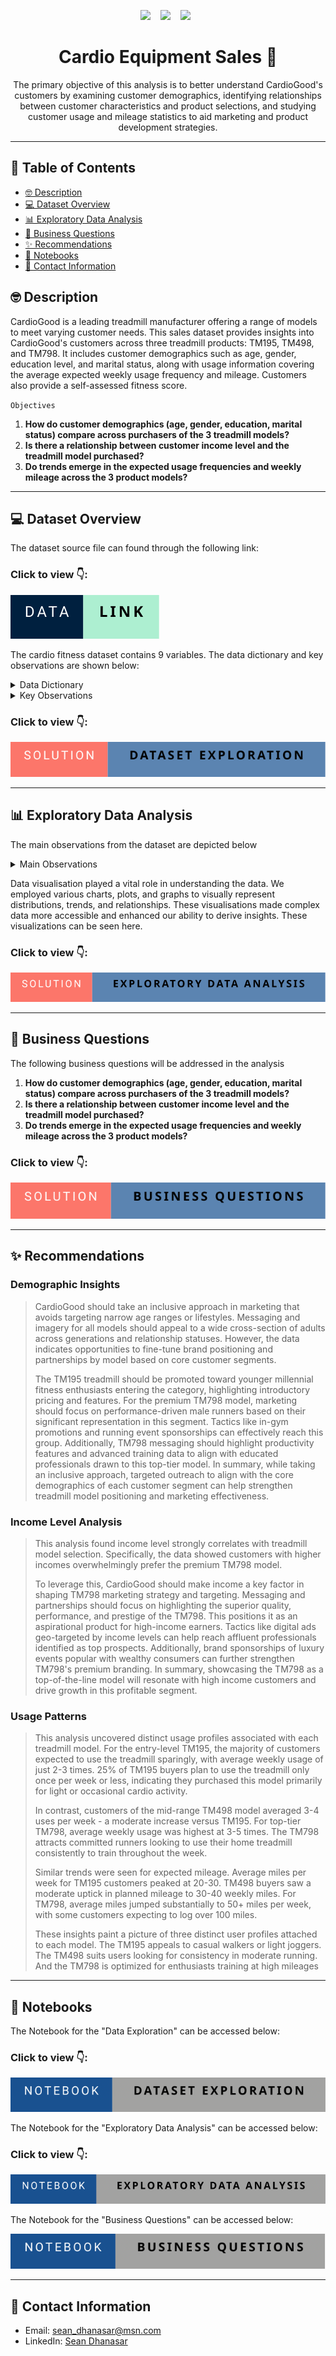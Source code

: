 <p align="center">
  <img src="https://forthebadge.com/images/badges/made-with-python.svg" />&nbsp;&nbsp;&nbsp;
  <img src="https://forthebadge.com/images/badges/made-with-markdown.svg" />&nbsp;&nbsp;&nbsp;
  <img src="https://forthebadge.com/images/badges/powered-by-oxygen.svg" />&nbsp;&nbsp;
</p>



<h1 align="center"> Cardio Equipment Sales 🏃</h1>

<p align="center">The primary objective of this analysis is to better understand CardioGood's customers by examining customer demographics, identifying relationships between customer characteristics and product selections, and studying customer usage and mileage statistics to aid marketing and product development strategies.</p>

---

## 📝 Table of Contents

- [🤓 Description](#description)
- [💻 Dataset Overview](#dataset-overview)
- [📊 Exploratory Data Analysis](#exploratory-data-analysis)
- [🚀 Business Questions](#business-questions)
- [✨ Recommendations](#recommendations)
- [📗 Notebooks](#notebooks)
- [📧 Contact Information](#contact-information)

## 🤓 Description <a name = "description"></a>

CardioGood is a leading treadmill manufacturer offering a range of models to meet varying customer needs. This sales dataset provides insights into CardioGood's customers across three treadmill products: TM195, TM498, and TM798. It includes customer demographics such as age, gender, education level, and marital status, along with usage information covering the average expected weekly usage frequency and mileage. Customers also provide a self-assessed fitness score.

`Objectives`

1. **How do customer demographics (age, gender, education, marital status) compare across purchasers of the 3 treadmill models?**
2. **Is there a relationship between customer income level and the treadmill model purchased?**
3. **Do trends emerge in the expected usage frequencies and weekly mileage across the 3 product models?**
----


## 💻 Dataset Overview <a name = "dataset-overview"></a>

The dataset source file can found through the following link:
### Click to view 👇:

[![Data_link](https://github.com/seandhan/image_database/blob/main/Data-LINK-.svg)](https://github.com/seandhan/Cardio-Equipment-Sales/blob/main/CardioEqptSales.csv)

The cardio fitness dataset contains 9 variables. The data dictionary and key observations are shown below:

<details>
<summary>Data Dictionary</summary>
<br>
  
1. **Product** - the model no. of the treadmill
2. **Age** - in no of years, of the customer
3. **Gender** - of the customer
4. **Education** - in no. of years, of the customer
5. **Marital Status** - of the customer
6. **Usage** - Avg. # times the customer wants to use the treadmill every week
7. **Fitness** - Self rated fitness score of the customer (5 - very fit, 1 - very unfit)
8. **Income** - of the customer
9. **Miles** - expected to run

</details>


<details>
<summary>Key Observations</summary>
<br>

- The dataset is well-structured with 180 rows and 9 columns, including categorical and numerical variables.
- All columns have complete data with no missing values.

</details>


### Click to view 👇:

[![Data Exploration](https://github.com/seandhan/image_database/blob/main/Solution-Dataset%20Exploration-.svg)](https://github.com/seandhan/Cardio-Equipment-Sales/blob/main/Data%20Exploration/Readme.md)



----

## 📊 Exploratory Data Analysis <a name = "exploratory-data-analysis"></a>

The main observations from the dataset are depicted below

<details>
<summary>Main Observations</summary>
<br>

Product Preferences:
* The "TM195" treadmill is the most popular choice among customers, followed by TM498 and TM798.
* Male customers are more frequent purchasers than females, and those in partnered relationships show a higher buying frequency.

Income and Demographics:
* Older customers tend to have higher incomes.
* Higher education is strongly correlated with higher incomes, indicating greater earning potential.
* Gender differences: Male customers generally earn more income than female customers.

Usage Patterns:
* Customers planning to use treadmills more frequently tend to rate themselves as fitter.
* The TM798 model is preferred by fitness enthusiasts, while the TM195 is chosen by those planning lighter usage.
* Partnered customers plan to use their treadmills more often than single customers.

Correlations:
* Several meaningful correlations exist, such as a positive relationship between age and income and positive correlations between education, income, fitness, usage, and miles with the TM798 model.
* Male customers have a preference for the TM798 model.

Product Sales and Gender:
* Male customers are more likely to purchase the TM798 model than females.
* The TM195 model is equally distributed among male and female customers.

Product Preferences by Gender:
* Female customers who buy the TM798 model expect to run more miles on average compared to male customers

</details>

Data visualisation played a vital role in understanding the data. We employed various charts, plots, and graphs to visually represent distributions, trends, and relationships. These visualisations made complex data more accessible and enhanced our ability to derive insights. These visualizations can be seen here.

### Click to view 👇:

[![Exploratory Data Analysis](https://github.com/seandhan/image_database/blob/main/Solution-Exploratory%20Data%20Analysis-.svg)](https://github.com/seandhan/Cardio-Equipment-Sales/blob/main/Exploratory%20Data%20Analysis/Readme.md)


----

## 🚀 Business Questions <a name = "business-questions"></a>

The following business questions will be addressed in the analysis

1. **How do customer demographics (age, gender, education, marital status) compare across purchasers of the 3 treadmill models?**
2. **Is there a relationship between customer income level and the treadmill model purchased?**
3. **Do trends emerge in the expected usage frequencies and weekly mileage across the 3 product models?**

### Click to view 👇:

[![Solution-Business Questions](https://github.com/seandhan/image_database/blob/main/Solution-Business%20Questions-.svg)](https://github.com/seandhan/Cardio-Equipment-Sales/blob/main/Business%20Questions/Readme.md)

----

## ✨ Recommendations <a name = "recommendations"></a>

### Demographic Insights

>CardioGood should take an inclusive approach in marketing that avoids targeting narrow age ranges or lifestyles. Messaging and imagery for all models should appeal to a wide cross-section of adults across generations and relationship statuses. However, the data indicates opportunities to fine-tune brand positioning and partnerships by model based on core customer segments.
>
>The TM195 treadmill should be promoted toward younger millennial fitness enthusiasts entering the category, highlighting introductory pricing and features. For the premium TM798 model, marketing should focus on performance-driven male runners based on their significant representation in this segment. Tactics like in-gym promotions and running event sponsorships can effectively reach this group. Additionally, TM798 messaging should highlight productivity features and advanced training data to align with educated professionals drawn to this top-tier model. In summary, while taking an inclusive approach, targeted outreach to align with the core demographics of each customer segment can help strengthen treadmill model positioning and marketing effectiveness.


### Income Level Analysis

>This analysis found income level strongly correlates with treadmill model selection. Specifically, the data showed customers with higher incomes overwhelmingly prefer the premium TM798 model.
>
>To leverage this, CardioGood should make income a key factor in shaping TM798 marketing strategy and targeting. Messaging and partnerships should focus on highlighting the superior quality, performance, and prestige of the TM798. This positions it as an aspirational product for high-income earners. Tactics like digital ads geo-targeted by income levels can help reach affluent professionals identified as top prospects. Additionally, brand sponsorships of luxury events popular with wealthy consumers can further strengthen TM798's premium branding. In summary, showcasing the TM798 as a top-of-the-line model will resonate with high income customers and drive growth in this profitable segment.


### Usage Patterns

>This analysis uncovered distinct usage profiles associated with each treadmill model. For the entry-level TM195, the majority of customers expected to use the treadmill sparingly, with average weekly usage of just 2-3 times. 25% of TM195 buyers plan to use the treadmill only once per week or less, indicating they purchased this model primarily for light or occasional cardio activity.
>
>In contrast, customers of the mid-range TM498 model averaged 3-4 uses per week - a moderate increase versus TM195. For top-tier TM798, average weekly usage was highest at 3-5 times. The TM798 attracts committed runners looking to use their home treadmill consistently to train throughout the week.
>
>Similar trends were seen for expected mileage. Average miles per week for TM195 customers peaked at 20-30. TM498 buyers saw a moderate uptick in planned mileage to 30-40 weekly miles. For TM798, average miles jumped substantially to 50+ miles per week, with some customers expecting to log over 100 miles.
>
>These insights paint a picture of three distinct user profiles attached to each model. The TM195 appeals to casual walkers or light joggers. The TM498 suits users looking for consistency in moderate running. And the TM798 is optimized for enthusiasts training at high mileages
---


## 📗 Notebooks <a name = "notebooks"></a>

The Notebook for the "Data Exploration" can be accessed below:

### Click to view 👇:

[![DataExp Notebook](https://github.com/seandhan/image_database/blob/main/Notebook-Dataset%20Exploration-.svg)](https://github.com/seandhan/Cardio-Equipment-Sales/blob/main/Notebooks/Data%20Exploration.ipynb)


The Notebook for the "Exploratory Data Analysis" can be accessed below:

### Click to view 👇:

[![Exploratory Data Analysis](https://github.com/seandhan/image_database/blob/main/Notebook-Exploratory%20Data%20analysis-.svg)](https://github.com/seandhan/Cardio-Equipment-Sales/blob/main/Notebooks/EDA.ipynb)

The Notebook for the "Business Questions" can be accessed below:

[![Business Questions](https://github.com/seandhan/image_database/blob/main/Notebook-Business%20Questions-.svg)](https://github.com/seandhan/Cardio-Equipment-Sales/blob/main/Notebooks/Business%20Questions.ipynb)

---

## 📧 Contact Information <a name = "contact-information"></a>

- Email: [sean_dhanasar@msn.com](mailto:sean_dhanasar@msn.com)
- LinkedIn: [Sean Dhanasar](https://www.linkedin.com/in/sdhanasar)


